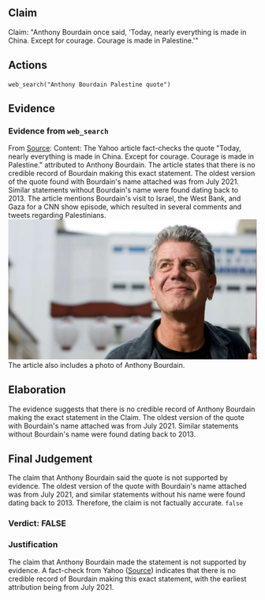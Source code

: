 ## Claim
Claim: "Anthony Bourdain once said, 'Today, nearly everything is made in China. Except for courage. Courage is made in Palestine.'"

## Actions
```
web_search("Anthony Bourdain Palestine quote")
```

## Evidence
### Evidence from `web_search`
From [Source](https://www.yahoo.com/entertainment/fact-check-anthony-bourdain-once-140000174.html): 
Content: The Yahoo article fact-checks the quote "Today, nearly everything is made in China. Except for courage. Courage is made in Palestine." attributed to Anthony Bourdain. The article states that there is no credible record of Bourdain making this exact statement. The oldest version of the quote found with Bourdain's name attached was from July 2021. Similar statements without Bourdain's name were found dating back to 2013. The article mentions Bourdain's visit to Israel, the West Bank, and Gaza for a CNN show episode, which resulted in several comments and tweets regarding Palestinians. ![image 12665](media/2025-08-31_14-32-1756650720-692459.jpg) The article also includes a photo of Anthony Bourdain.


## Elaboration
The evidence suggests that there is no credible record of Anthony Bourdain making the exact statement in the Claim. The oldest version of the quote with Bourdain's name attached was from July 2021. Similar statements without Bourdain's name were found dating back to 2013.


## Final Judgement
The claim that Anthony Bourdain said the quote is not supported by evidence. The oldest version of the quote with Bourdain's name attached was from July 2021, and similar statements without his name were found dating back to 2013. Therefore, the claim is not factually accurate. `false`


### Verdict: FALSE

### Justification
The claim that Anthony Bourdain made the statement is not supported by evidence. A fact-check from Yahoo ([Source](https://www.yahoo.com/entertainment/fact-check-anthony-bourdain-once-140000174.html)) indicates that there is no credible record of Bourdain making this exact statement, with the earliest attribution being from July 2021.

